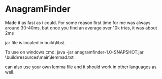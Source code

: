 # AnagramFinder

Made it as fast as i could.
For some reason first time for me was always around 30-40ms, but once you find an average over 10k tries, it was about 2ms


jar file is located in build\libs\

To use on windows cmd: java -jar anagramfinder-1.0-SNAPSHOT.jar <PathToProject>\build\resources\main\lemmad.txt <random word you wish to find anagrams for>
  
can also use your own lemma file and it should work in other languages as well.

